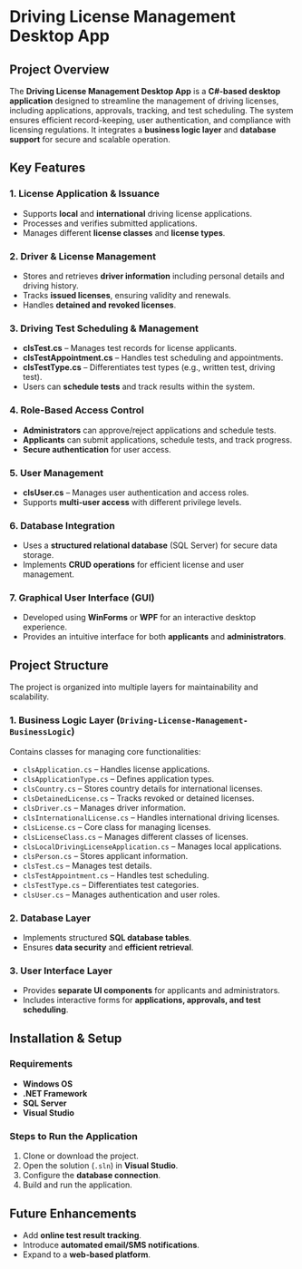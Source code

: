 # **Driving License Management Desktop App**

## **Project Overview**

The **Driving License Management Desktop App** is a **C#-based desktop application** designed to streamline the management of driving licenses, including applications, approvals, tracking, and test scheduling. The system ensures efficient record-keeping, user authentication, and compliance with licensing regulations. It integrates a **business logic layer** and **database support** for secure and scalable operation.

## **Key Features**

### **1. License Application & Issuance**

- Supports **local** and **international** driving license applications.
- Processes and verifies submitted applications.
- Manages different **license classes** and **license types**.

### **2. Driver & License Management**

- Stores and retrieves **driver information** including personal details and driving history.
- Tracks **issued licenses**, ensuring validity and renewals.
- Handles **detained and revoked licenses**.

### **3. Driving Test Scheduling & Management**

- **clsTest.cs** – Manages test records for license applicants.
- **clsTestAppointment.cs** – Handles test scheduling and appointments.
- **clsTestType.cs** – Differentiates test types (e.g., written test, driving test).
- Users can **schedule tests** and track results within the system.

### **4. Role-Based Access Control**

- **Administrators** can approve/reject applications and schedule tests.
- **Applicants** can submit applications, schedule tests, and track progress.
- **Secure authentication** for user access.

### **5. User Management**

- **clsUser.cs** – Manages user authentication and access roles.
- Supports **multi-user access** with different privilege levels.

### **6. Database Integration**

- Uses a **structured relational database** (SQL Server) for secure data storage.
- Implements **CRUD operations** for efficient license and user management.

### **7. Graphical User Interface (GUI)**

- Developed using **WinForms** or **WPF** for an interactive desktop experience.
- Provides an intuitive interface for both **applicants** and **administrators**.

## **Project Structure**

The project is organized into multiple layers for maintainability and scalability.

### **1. Business Logic Layer (`Driving-License-Management-BusinessLogic`)**

Contains classes for managing core functionalities:

- `clsApplication.cs` – Handles license applications.
- `clsApplicationType.cs` – Defines application types.
- `clsCountry.cs` – Stores country details for international licenses.
- `clsDetainedLicense.cs` – Tracks revoked or detained licenses.
- `clsDriver.cs` – Manages driver information.
- `clsInternationalLicense.cs` – Handles international driving licenses.
- `clsLicense.cs` – Core class for managing licenses.
- `clsLicenseClass.cs` – Manages different classes of licenses.
- `clsLocalDrivingLicenseApplication.cs` – Manages local applications.
- `clsPerson.cs` – Stores applicant information.
- `clsTest.cs` – Manages test details.
- `clsTestAppointment.cs` – Handles test scheduling.
- `clsTestType.cs` – Differentiates test categories.
- `clsUser.cs` – Manages authentication and user roles.

### **2. Database Layer**

- Implements structured **SQL database tables**.
- Ensures **data security** and **efficient retrieval**.

### **3. User Interface Layer**

- Provides **separate UI components** for applicants and administrators.
- Includes interactive forms for **applications, approvals, and test scheduling**.

## **Installation & Setup**

### **Requirements**

- **Windows OS**
- **.NET Framework**
- **SQL Server**
- **Visual Studio**

### **Steps to Run the Application**

1. Clone or download the project.
2. Open the solution (`.sln`) in **Visual Studio**.
3. Configure the **database connection**.
4. Build and run the application.

## **Future Enhancements**

- Add **online test result tracking**.
- Introduce **automated email/SMS notifications**.
- Expand to a **web-based platform**.
